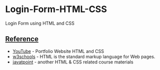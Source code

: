 # Login-Form-HTML-CSS
Login Form using HTML and CSS

## [Reference]()

- [YouTube](https://youtu.be/jfV6IYW64JM) - Portfolio Website HTML and CSS 
- [w3schools](https://www.w3schools.com/html/default.asp) - HTML is the standard markup language for Web pages.
- [javatpoint](https://www.javatpoint.com/html-tutorial) - another HTML & CSS related course materials
